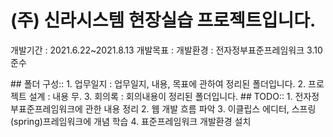 # (주) 신라시스템 현장실습 프로젝트입니다.
<p>
개발기간 : 2021.6.22~2021.8.13 
개발목표 : 
개발환경 : 전자정부표준프레임워크 3.10 준수
  </p>
## 폴더 구성::
  1. 업무일지 : 업무일지, 내용, 목표에 관하여 정리된 폴더입니다.
  2. 프로젝트 설계 : 내용 무. 
  3. 회의록 : 회의내용이 정리된 폴더입니다.
## TODO::
  1. 전자정부표준프레임워크에 관한 내용 정리
  2. 웹 개발 흐름 파악
  3. 이클립스 에디터, 스프링(spring)프레임워크에 개념 학습
  4. 표준프레임워크 개발환경 설치
